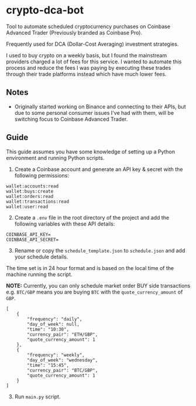 # crypto-dca-bot

Tool to automate scheduled cryptocurrency purchases on Coinbase Advanced Trader (Previously branded as Coinbase Pro). 

Frequently used for DCA (Dollar-Cost Averaging) investment strategies.

I used to buy crypto on a weekly basis, but I found the mainstream providers charged a lot of fees for this service. I wanted to automate this process and reduce the fees I was paying by executing these trades through their trade platforms instead which have much lower fees.

## Notes

- Originally started working on Binance and connecting to their APIs, but due to some personal consumer issues I've had with them, will be switching focus to Coinbase Advanced Trader.

## Guide

This guide assumes you have some knowledge of setting up a Python environment and running Python scripts.

1. Create a Coinbase account and generate an API key & secret with the following permissions:
```
wallet:accounts:read
wallet:buys:create
wallet:orders:read
wallet:transactions:read
wallet:user:read
```

2. Create a `.env` file in the root directory of the project and add the following variables with these API details:

```
COINBASE_API_KEY=
COINBASE_API_SECRET=
```

3. Rename or copy the `schedule_template.json` to `schedule.json` and add your schedule details.

The time set is in 24 hour format and is based on the local time of the machine running the script.

**NOTE:** Currently, you can only schedule market order BUY side transactions e.g. `BTC/GBP` means you are buying `BTC` with the `quote_currency_amount` of `GBP`.

```
[
    {
        "frequency": "daily",
        "day_of_week": null,
        "time": "10:30",
        "currency_pair": "ETH/GBP",
        "quote_currency_amount": 1
    },
    {
        "frequency": "weekly",
        "day_of_week": "wednesday",
        "time": "15:45",
        "currency_pair": "BTC/GBP",
        "quote_currency_amount": 1
    }
]
```

3. Run `main.py` script.